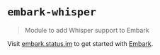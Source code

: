 # `embark-whisper`

> Module to add Whisper support to Embark

Visit [embark.status.im](https://embark.status.im/) to get started with
[Embark](https://github.com/embark-framework/embark).
